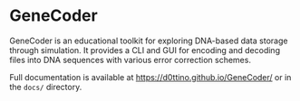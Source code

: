 # GeneCoder

GeneCoder is an educational toolkit for exploring DNA-based data storage through simulation. It provides a CLI and GUI for encoding and decoding files into DNA sequences with various error correction schemes.

Full documentation is available at <https://d0ttino.github.io/GeneCoder/> or in the `docs/` directory.
